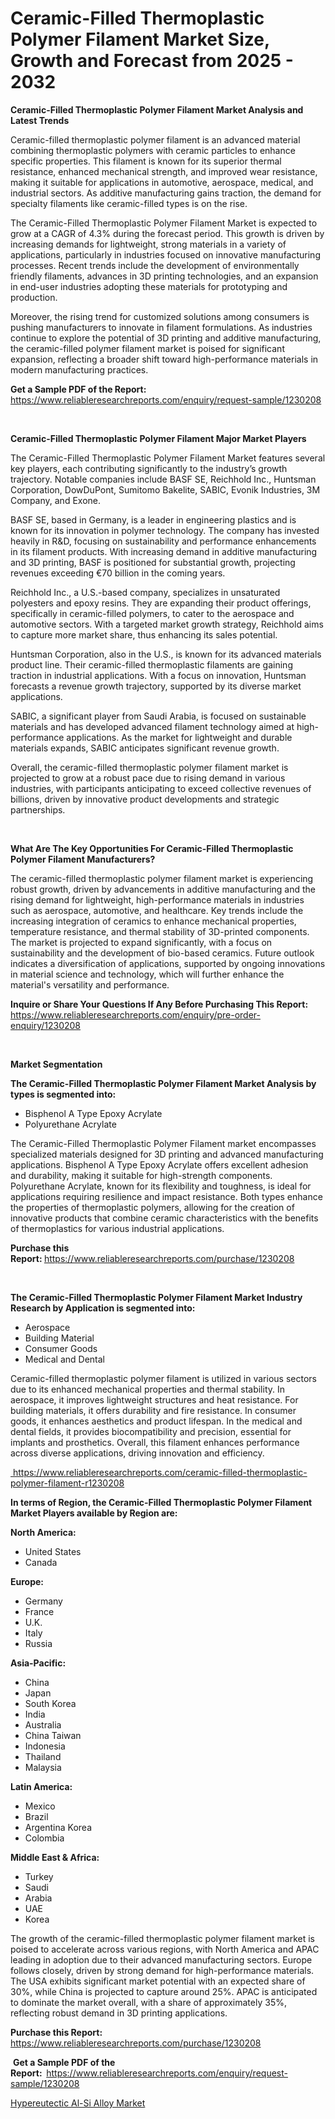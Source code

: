 <p><h1>Ceramic-Filled Thermoplastic Polymer Filament Market Size, Growth and Forecast from 2025 - 2032</h1></p><p><strong>Ceramic-Filled Thermoplastic Polymer Filament Market Analysis and Latest Trends</strong></p>
<p><p>Ceramic-filled thermoplastic polymer filament is an advanced material combining thermoplastic polymers with ceramic particles to enhance specific properties. This filament is known for its superior thermal resistance, enhanced mechanical strength, and improved wear resistance, making it suitable for applications in automotive, aerospace, medical, and industrial sectors. As additive manufacturing gains traction, the demand for specialty filaments like ceramic-filled types is on the rise.</p><p>The Ceramic-Filled Thermoplastic Polymer Filament Market is expected to grow at a CAGR of 4.3% during the forecast period. This growth is driven by increasing demands for lightweight, strong materials in a variety of applications, particularly in industries focused on innovative manufacturing processes. Recent trends include the development of environmentally friendly filaments, advances in 3D printing technologies, and an expansion in end-user industries adopting these materials for prototyping and production.</p><p>Moreover, the rising trend for customized solutions among consumers is pushing manufacturers to innovate in filament formulations. As industries continue to explore the potential of 3D printing and additive manufacturing, the ceramic-filled polymer filament market is poised for significant expansion, reflecting a broader shift toward high-performance materials in modern manufacturing practices.</p></p>
<p><strong>Get a Sample PDF of the Report:&nbsp;</strong> <a href="https://www.reliableresearchreports.com/enquiry/request-sample/1230208?utm_campaign=3250&utm_medium=2&utm_source=Github&utm_content=ia&utm_term=03042025&utm_id=ceramic-filled-thermoplastic-polymer-filament">https://www.reliableresearchreports.com/enquiry/request-sample/1230208</a></p>
<p>&nbsp;</p>
<p><strong>Ceramic-Filled Thermoplastic Polymer Filament Major Market Players</strong></p>
<p><p>The Ceramic-Filled Thermoplastic Polymer Filament Market features several key players, each contributing significantly to the industry’s growth trajectory. Notable companies include BASF SE, Reichhold Inc., Huntsman Corporation, DowDuPont, Sumitomo Bakelite, SABIC, Evonik Industries, 3M Company, and Exone. </p><p>BASF SE, based in Germany, is a leader in engineering plastics and is known for its innovation in polymer technology. The company has invested heavily in R&D, focusing on sustainability and performance enhancements in its filament products. With increasing demand in additive manufacturing and 3D printing, BASF is positioned for substantial growth, projecting revenues exceeding €70 billion in the coming years.</p><p>Reichhold Inc., a U.S.-based company, specializes in unsaturated polyesters and epoxy resins. They are expanding their product offerings, specifically in ceramic-filled polymers, to cater to the aerospace and automotive sectors. With a targeted market growth strategy, Reichhold aims to capture more market share, thus enhancing its sales potential.</p><p>Huntsman Corporation, also in the U.S., is known for its advanced materials product line. Their ceramic-filled thermoplastic filaments are gaining traction in industrial applications. With a focus on innovation, Huntsman forecasts a revenue growth trajectory, supported by its diverse market applications.</p><p>SABIC, a significant player from Saudi Arabia, is focused on sustainable materials and has developed advanced filament technology aimed at high-performance applications. As the market for lightweight and durable materials expands, SABIC anticipates significant revenue growth.</p><p>Overall, the ceramic-filled thermoplastic polymer filament market is projected to grow at a robust pace due to rising demand in various industries, with participants anticipating to exceed collective revenues of billions, driven by innovative product developments and strategic partnerships.</p></p>
<p>&nbsp;</p>
<p><strong>What Are The Key Opportunities For Ceramic-Filled Thermoplastic Polymer Filament Manufacturers?</strong></p>
<p><p>The ceramic-filled thermoplastic polymer filament market is experiencing robust growth, driven by advancements in additive manufacturing and the rising demand for lightweight, high-performance materials in industries such as aerospace, automotive, and healthcare. Key trends include the increasing integration of ceramics to enhance mechanical properties, temperature resistance, and thermal stability of 3D-printed components. The market is projected to expand significantly, with a focus on sustainability and the development of bio-based ceramics. Future outlook indicates a diversification of applications, supported by ongoing innovations in material science and technology, which will further enhance the material's versatility and performance.</p></p>
<p><strong>Inquire or Share Your Questions If Any Before Purchasing This Report:</strong> <a href="https://www.reliableresearchreports.com/enquiry/pre-order-enquiry/1230208?utm_campaign=3250&utm_medium=2&utm_source=Github&utm_content=ia&utm_term=03042025&utm_id=ceramic-filled-thermoplastic-polymer-filament">https://www.reliableresearchreports.com/enquiry/pre-order-enquiry/1230208</a></p>
<p>&nbsp;</p>
<p><strong>Market Segmentation</strong></p>
<p><strong>The Ceramic-Filled Thermoplastic Polymer Filament Market Analysis by types is segmented into:</strong></p>
<p><ul><li>Bisphenol A Type Epoxy Acrylate</li><li>Polyurethane Acrylate</li></ul></p>
<p><p>The Ceramic-Filled Thermoplastic Polymer Filament market encompasses specialized materials designed for 3D printing and advanced manufacturing applications. Bisphenol A Type Epoxy Acrylate offers excellent adhesion and durability, making it suitable for high-strength components. Polyurethane Acrylate, known for its flexibility and toughness, is ideal for applications requiring resilience and impact resistance. Both types enhance the properties of thermoplastic polymers, allowing for the creation of innovative products that combine ceramic characteristics with the benefits of thermoplastics for various industrial applications.</p></p>
<p><strong>Purchase this Report:&nbsp;</strong><a href="https://www.reliableresearchreports.com/purchase/1230208?utm_campaign=3250&utm_medium=2&utm_source=Github&utm_content=ia&utm_term=03042025&utm_id=ceramic-filled-thermoplastic-polymer-filament">https://www.reliableresearchreports.com/purchase/1230208</a></p>
<p>&nbsp;</p>
<p><strong>The Ceramic-Filled Thermoplastic Polymer Filament Market Industry Research by Application is segmented into:</strong></p>
<p><ul><li>Aerospace</li><li>Building Material</li><li>Consumer Goods</li><li>Medical and Dental</li></ul></p>
<p><p>Ceramic-filled thermoplastic polymer filament is utilized in various sectors due to its enhanced mechanical properties and thermal stability. In aerospace, it improves lightweight structures and heat resistance. For building materials, it offers durability and fire resistance. In consumer goods, it enhances aesthetics and product lifespan. In the medical and dental fields, it provides biocompatibility and precision, essential for implants and prosthetics. Overall, this filament enhances performance across diverse applications, driving innovation and efficiency.</p></p>
<p><a href="https://www.reliableresearchreports.com/ceramic-filled-thermoplastic-polymer-filament-r1230208?utm_campaign=3250&utm_medium=2&utm_source=Github&utm_content=ia&utm_term=03042025&utm_id=ceramic-filled-thermoplastic-polymer-filament">&nbsp;https://www.reliableresearchreports.com/ceramic-filled-thermoplastic-polymer-filament-r1230208</a></p>
<p><strong>In terms of Region, the Ceramic-Filled Thermoplastic Polymer Filament Market Players available by Region are:</strong></p>
<p>
    <p> <strong> North America: </strong>
        <ul>
            <li>United States</li>
            <li>Canada</li>
        </ul>
        </p> 
    <p> <strong> Europe: </strong>
        <ul>
            <li>Germany</li>
            <li>France</li>
            <li>U.K.</li>
            <li>Italy</li>
            <li>Russia</li>
        </ul>
        </p> 
    <p> <strong> Asia-Pacific: </strong>
        <ul>
            <li>China</li>
            <li>Japan</li>
            <li>South Korea</li>
            <li>India</li>
            <li>Australia</li>
            <li>China Taiwan</li>
            <li>Indonesia</li>
            <li>Thailand</li>
            <li>Malaysia</li>
        </ul>
        </p> 
    <p> <strong> Latin America: </strong>
        <ul>
            <li>Mexico</li>
            <li>Brazil</li>
            <li>Argentina Korea</li>
            <li>Colombia</li>
        </ul>
        </p> 
    <p> <strong> Middle East & Africa: </strong>
        <ul>
            <li>Turkey</li>
            <li>Saudi</li>
            <li>Arabia</li>
            <li>UAE</li>
            <li>Korea</li>
        </ul>
    </p>
    </p>
<p><p>The growth of the ceramic-filled thermoplastic polymer filament market is poised to accelerate across various regions, with North America and APAC leading in adoption due to their advanced manufacturing sectors. Europe follows closely, driven by strong demand for high-performance materials. The USA exhibits significant market potential with an expected share of 30%, while China is projected to capture around 25%. APAC is anticipated to dominate the market overall, with a share of approximately 35%, reflecting robust demand in 3D printing applications.</p></p>
<p><strong>Purchase this Report: </strong><a href="https://www.reliableresearchreports.com/purchase/1230208?utm_campaign=3250&utm_medium=2&utm_source=Github&utm_content=ia&utm_term=03042025&utm_id=ceramic-filled-thermoplastic-polymer-filament">https://www.reliableresearchreports.com/purchase/1230208</a></p>
<p>&nbsp;<strong>Get a Sample PDF of the Report:&nbsp;&nbsp;</strong><a href="https://www.reliableresearchreports.com/enquiry/request-sample/1230208?utm_campaign=3250&utm_medium=2&utm_source=Github&utm_content=ia&utm_term=03042025&utm_id=ceramic-filled-thermoplastic-polymer-filament">https://www.reliableresearchreports.com/enquiry/request-sample/1230208</a></p>
<p><strong></strong></p>
<p><p><a href="https://github.com/fraryatena85/Market-Research-Report-List-1/blob/main/hypereutectic-al-si-alloy-market.md?utm_campaign=3250&utm_medium=2&utm_source=Github&utm_content=ia&utm_term=03042025&utm_id=ceramic-filled-thermoplastic-polymer-filament">Hypereutectic Al-Si Alloy Market</a></p></p>